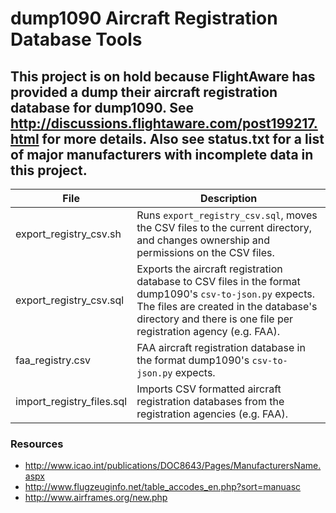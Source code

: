 # dump1090 Aircraft Registration Database Tools

## This project is on hold because FlightAware has provided a dump their aircraft registration database for dump1090.  See http://discussions.flightaware.com/post199217.html for more details.  Also see status.txt for a list of major manufacturers with incomplete data in this project.

File | Description
---- | -----------
export_registry_csv.sh | Runs `export_registry_csv.sql`, moves the CSV files to the current directory, and changes ownership and permissions on the CSV files.
export_registry_csv.sql | Exports the aircraft registration database to CSV files in the format dump1090's `csv-to-json.py` expects.  The files are created in the database's directory and there is one file per registration agency (e.g. FAA).
faa_registry.csv | FAA aircraft registration database in the format dump1090's `csv-to-json.py` expects.
import_registry_files.sql | Imports CSV formatted aircraft registration databases from the registration agencies (e.g. FAA).

### Resources

* http://www.icao.int/publications/DOC8643/Pages/ManufacturersName.aspx
* http://www.flugzeuginfo.net/table_accodes_en.php?sort=manuasc
* http://www.airframes.org/new.php
